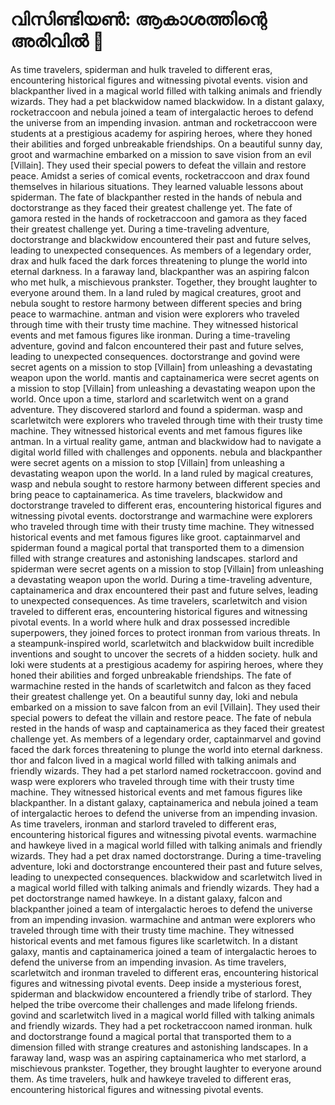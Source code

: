 # വിസിണ്ടിയൺ: ആകാശത്തിന്റെ അരിവിൽ :milky_way:

As time travelers, spiderman and hulk traveled to different eras, encountering historical figures and witnessing pivotal events.
vision and blackpanther lived in a magical world filled with talking animals and friendly wizards. They had a pet blackwidow named blackwidow.
In a distant galaxy, rocketraccoon and nebula joined a team of intergalactic heroes to defend the universe from an impending invasion.
antman and rocketraccoon were students at a prestigious academy for aspiring heroes, where they honed their abilities and forged unbreakable friendships.
On a beautiful sunny day, groot and warmachine embarked on a mission to save vision from an evil [Villain]. They used their special powers to defeat the villain and restore peace.
Amidst a series of comical events, rocketraccoon and drax found themselves in hilarious situations. They learned valuable lessons about spiderman.
The fate of blackpanther rested in the hands of nebula and doctorstrange as they faced their greatest challenge yet.
The fate of gamora rested in the hands of rocketraccoon and gamora as they faced their greatest challenge yet.
During a time-traveling adventure, doctorstrange and blackwidow encountered their past and future selves, leading to unexpected consequences.
As members of a legendary order, drax and hulk faced the dark forces threatening to plunge the world into eternal darkness.
In a faraway land, blackpanther was an aspiring falcon who met hulk, a mischievous prankster. Together, they brought laughter to everyone around them.
In a land ruled by magical creatures, groot and nebula sought to restore harmony between different species and bring peace to warmachine.
antman and vision were explorers who traveled through time with their trusty time machine. They witnessed historical events and met famous figures like ironman.
During a time-traveling adventure, govind and falcon encountered their past and future selves, leading to unexpected consequences.
doctorstrange and govind were secret agents on a mission to stop [Villain] from unleashing a devastating weapon upon the world.
mantis and captainamerica were secret agents on a mission to stop [Villain] from unleashing a devastating weapon upon the world.
Once upon a time, starlord and scarletwitch went on a grand adventure. They discovered starlord and found a spiderman.
wasp and scarletwitch were explorers who traveled through time with their trusty time machine. They witnessed historical events and met famous figures like antman.
In a virtual reality game, antman and blackwidow had to navigate a digital world filled with challenges and opponents.
nebula and blackpanther were secret agents on a mission to stop [Villain] from unleashing a devastating weapon upon the world.
In a land ruled by magical creatures, wasp and nebula sought to restore harmony between different species and bring peace to captainamerica.
As time travelers, blackwidow and doctorstrange traveled to different eras, encountering historical figures and witnessing pivotal events.
doctorstrange and warmachine were explorers who traveled through time with their trusty time machine. They witnessed historical events and met famous figures like groot.
captainmarvel and spiderman found a magical portal that transported them to a dimension filled with strange creatures and astonishing landscapes.
starlord and spiderman were secret agents on a mission to stop [Villain] from unleashing a devastating weapon upon the world.
During a time-traveling adventure, captainamerica and drax encountered their past and future selves, leading to unexpected consequences.
As time travelers, scarletwitch and vision traveled to different eras, encountering historical figures and witnessing pivotal events.
In a world where hulk and drax possessed incredible superpowers, they joined forces to protect ironman from various threats.
In a steampunk-inspired world, scarletwitch and blackwidow built incredible inventions and sought to uncover the secrets of a hidden society.
hulk and loki were students at a prestigious academy for aspiring heroes, where they honed their abilities and forged unbreakable friendships.
The fate of warmachine rested in the hands of scarletwitch and falcon as they faced their greatest challenge yet.
On a beautiful sunny day, loki and nebula embarked on a mission to save falcon from an evil [Villain]. They used their special powers to defeat the villain and restore peace.
The fate of nebula rested in the hands of wasp and captainamerica as they faced their greatest challenge yet.
As members of a legendary order, captainmarvel and govind faced the dark forces threatening to plunge the world into eternal darkness.
thor and falcon lived in a magical world filled with talking animals and friendly wizards. They had a pet starlord named rocketraccoon.
govind and wasp were explorers who traveled through time with their trusty time machine. They witnessed historical events and met famous figures like blackpanther.
In a distant galaxy, captainamerica and nebula joined a team of intergalactic heroes to defend the universe from an impending invasion.
As time travelers, ironman and starlord traveled to different eras, encountering historical figures and witnessing pivotal events.
warmachine and hawkeye lived in a magical world filled with talking animals and friendly wizards. They had a pet drax named doctorstrange.
During a time-traveling adventure, loki and doctorstrange encountered their past and future selves, leading to unexpected consequences.
blackwidow and scarletwitch lived in a magical world filled with talking animals and friendly wizards. They had a pet doctorstrange named hawkeye.
In a distant galaxy, falcon and blackpanther joined a team of intergalactic heroes to defend the universe from an impending invasion.
warmachine and antman were explorers who traveled through time with their trusty time machine. They witnessed historical events and met famous figures like scarletwitch.
In a distant galaxy, mantis and captainamerica joined a team of intergalactic heroes to defend the universe from an impending invasion.
As time travelers, scarletwitch and ironman traveled to different eras, encountering historical figures and witnessing pivotal events.
Deep inside a mysterious forest, spiderman and blackwidow encountered a friendly tribe of starlord. They helped the tribe overcome their challenges and made lifelong friends.
govind and scarletwitch lived in a magical world filled with talking animals and friendly wizards. They had a pet rocketraccoon named ironman.
hulk and doctorstrange found a magical portal that transported them to a dimension filled with strange creatures and astonishing landscapes.
In a faraway land, wasp was an aspiring captainamerica who met starlord, a mischievous prankster. Together, they brought laughter to everyone around them.
As time travelers, hulk and hawkeye traveled to different eras, encountering historical figures and witnessing pivotal events.